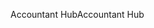 <span data-ttu-id="50270-101">Accountant Hub</span><span class="sxs-lookup"><span data-stu-id="50270-101">Accountant Hub</span></span>
